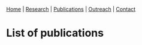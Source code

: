 

[Home](/index) | [Research](/research) | [Publications](/publications) |  [Outreach](/outreach) |  [Contact](/contact)

# List of publications
